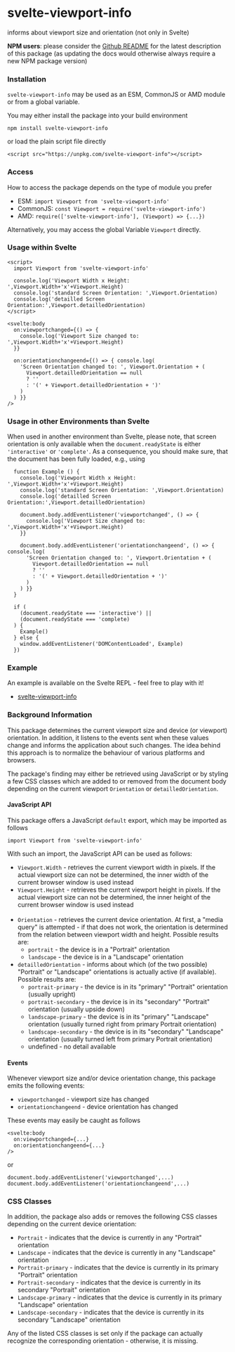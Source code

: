 # svelte-viewport-info #

informs about viewport size and orientation (not only in Svelte)

**NPM users**: please consider the [Github README](https://github.com/rozek/svelte-viewport-info/blob/main/README.md) for the latest description of this package (as updating the docs would otherwise always require a new NPM package version)

### Installation ###

`svelte-viewport-info` may be used as an ESM, CommonJS or AMD module or from a global variable.

You may either install the package into your build environment

```
npm install svelte-viewport-info
```

or load the plain script file directly

```
<script src="https://unpkg.com/svelte-viewport-info"></script>
```

### Access ###

How to access the package depends on the type of module you prefer

* ESM: `import Viewport from 'svelte-viewport-info'`
* CommonJS: `const Viewport = require('svelte-viewport-info')`
* AMD: `require(['svelte-viewport-info'], (Viewport) => {...})`

Alternatively, you may access the global Variable `Viewport` directly.

### Usage within Svelte ###

```
<script>
  import Viewport from 'svelte-viewport-info'

  console.log('Viewport Width x Height:     ',Viewport.Width+'x'+Viewport.Height)
  console.log('standard Screen Orientation: ',Viewport.Orientation)
  console.log('detailled Screen Orientation:',Viewport.detailledOrientation)
</script>

<svelte:body
  on:viewportchanged={() => {
    console.log('Viewport Size changed to: ',Viewport.Width+'x'+Viewport.Height)
  }}
  
  on:orientationchangeend={() => { console.log(
    'Screen Orientation changed to: ', Viewport.Orientation + (
      Viewport.detailledOrientation == null
      ? ''
      : '(' + Viewport.detailledOrientation + ')'
    )
  ) }}
/>
```

### Usage in other Environments than Svelte ###

When used in another environment than Svelte, please note, that screen orientation is only available when the `document.readyState` is either `'interactive'` or `'complete'`. As a consequence, you should make sure, that the document has been fully loaded, e.g., using

```
  function Example () {
    console.log('Viewport Width x Height:     ',Viewport.Width+'x'+Viewport.Height)
    console.log('standard Screen Orientation: ',Viewport.Orientation)
    console.log('detailled Screen Orientation:',Viewport.detailledOrientation)

    document.body.addEventListener('viewportchanged', () => {
      console.log('Viewport Size changed to: ',Viewport.Width+'x'+Viewport.Height)
    }}
  
    document.body.addEventListener('orientationchangeend', () => { console.log(
      'Screen Orientation changed to: ', Viewport.Orientation + (
        Viewport.detailledOrientation == null
        ? ''
        : '(' + Viewport.detailledOrientation + ')'
      )
    ) }}
  }

  if (
    (document.readyState === 'interactive') ||
    (document.readyState === 'complete)
  ) {
    Example()
  } else {
    window.addEventListener('DOMContentLoaded', Example)
  })
```

### Example ###

An example is available on the Svelte REPL - feel free to play with it!

* [svelte-viewport-info](https://svelte.dev/repl/84ad979c06e84c5e8a98933554ab49c6)

### Background Information ###

This package determines the current viewport size and device (or viewport) orientation. In addition, it listens to the events sent when these values change and informs the application about such changes. The idea behind this approach is to normalize the behaviour of various platforms and browsers.

The package's finding may either be retrieved using JavaScript or by styling a few CSS classes which are added to or removed from the document body depending on the current viewport `Orientation` or `detailledOrientation`.

#### JavaScript API ####

This package offers a JavaScript `default` export, which may be imported as follows

  `import Viewport from 'svelte-viewport-info'`

With such an import, the JavaScript API can be used as follows:

* `Viewport.Width` - retrieves the current viewport width in pixels. If the actual viewport size can not be determined, the inner width of the current browser window is used instead
* `Viewport.Height` - retrieves the current viewport height in pixels. If the actual viewport size can not be determined, the inner height of the current browser window is used instead<br>&nbsp;<br>
* `Orientation` - retrieves the current device orientation. At first, a "media query" is attempted - if that does not work, the orientation is determined from the relation between viewport width and height. Possible results are:
  * `portrait` - the device is in a "Portrait" orientation
  * `landscape` - the device is in a "Landscape" orientation
* `detailledOrientation` - informs about which (of the two possible) "Portrait" or "Landscape" orientations is actually active (if available). Possible results are:
  * `portrait-primary` - the device is in its "primary" "Portrait" orientation (usually upright)
  * `portrait-secondary` - the device is in its "secondary" "Portrait" orientation (usually upside down)
  * `landscape-primary` - the device is in its "primary" "Landscape" orientation (usually turned right from primary Portrait orientation)
  * `landscape-secondary` - the device is in its "secondary" "Landscape" orientation (usually turned left from primary Portrait orientation)
  * undefined - no detail available

#### Events ####

Whenever viewport size and/or device orientation change, this package emits the following events:

* `viewportchanged` - viewport size has changed
* `orientationchangeend` - device orientation has changed

These events may easily be caught as follows

```
<svelte:body
  on:viewportchanged={...}
  on:orientationchangeend={...}
/>
```

or

```
document.body.addEventListener('viewportchanged',...)
document.body.addEventListener('orientationchangeend',...)
```

### CSS Classes ###

In addition, the package also adds or removes the following CSS classes depending on the current device orientation:

* `Portrait` - indicates that the device is currently in any "Portrait" orientation
* `Landscape` - indicates that the device is currently in any "Landscape" orientation
* `Portrait-primary` - indicates that the device is currently in its primary "Portrait" orientation
* `Portrait-secondary` - indicates that the device is currently in its secondary "Portrait" orientation
* `Landscape-primary` - indicates that the device is currently in its primary "Landscape" orientation
* `Landscape-secondary` - indicates that the device is currently in its secondary "Landscape" orientation

Any of the listed CSS classes is set only if the package can actually recognize the corresponding orientation - otherwise, it is missing.
